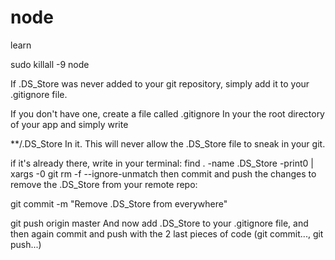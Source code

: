 # node
learn


sudo killall -9 node



If .DS_Store was never added to your git repository, simply add it to your .gitignore file.

If you don't have one, create a file called
.gitignore
In your the root directory of your app and simply write

**/.DS_Store
In it. This will never allow the .DS_Store file to sneak in your git.

if it's already there, write in your terminal:
find . -name .DS_Store -print0 | xargs -0 git rm -f --ignore-unmatch
then commit and push the changes to remove the .DS_Store from your remote repo:

git commit -m "Remove .DS_Store from everywhere"

git push origin master
And now add .DS_Store to your .gitignore file, and then again commit and push with the 2 last pieces of code (git commit..., git push...)

